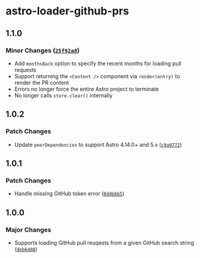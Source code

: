 # astro-loader-github-prs

## 1.1.0

### Minor Changes ([`25f92a8`](https://github.com/lin-stephanie/astro-loaders/commit/25f92a8c2f159336ef8be4bbfe1ed72c33219cfe))

- Add `monthsBack` option to specify the recent months for loading pull requests
- Support returning the `<Content />` component via `render(entry)` to render the PR content
- Errors no longer force the entire Astro project to terminate
- No longer calls `store.clear()` internally

## 1.0.2

### Patch Changes

- Update `peerDependencies` to support Astro 4.14.0+ and 5.x ([`c9a0772`](https://github.com/lin-stephanie/astro-loaders/commit/c9a077259de2f4da9c2503955a43daddae948b0a))

## 1.0.1

### Patch Changes

- Handle missing GitHub token error ([`0ddb6b5`](https://github.com/lin-stephanie/astro-loaders/commit/0ddb6b56465f2ad1b39b8f9bde573c8fa399ab91))

## 1.0.0

### Major Changes

- Supports loading GitHub pull reuqests from a given GitHub search string ([`deb6408`](https://github.com/lin-stephanie/astro-loaders/commit/deb6408257342f2dd17dfa16fb8281ccc9f7add2))
